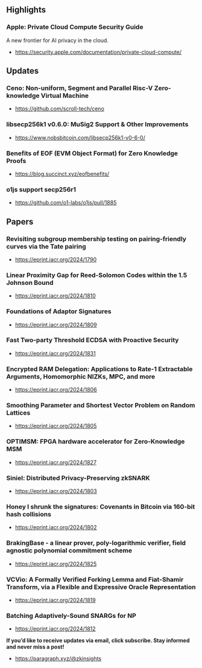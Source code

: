 ## Highlights
### Apple: Private Cloud Compute Security Guide
A new frontier for AI privacy in the cloud.
- <https://security.apple.com/documentation/private-cloud-compute/>


## Updates
### Ceno: Non-uniform, Segment and Parallel Risc-V Zero-knowledge Virtual Machine
- <https://github.com/scroll-tech/ceno>
### libsecp256k1 v0.6.0: MuSig2 Support & Other Improvements
- <https://www.nobsbitcoin.com/libsecp256k1-v0-6-0/>
### Benefits of EOF (EVM Object Format) for Zero Knowledge Proofs
- <https://blog.succinct.xyz/eofbenefits/>
### o1js support secp256r1
- <https://github.com/o1-labs/o1js/pull/1885>

## Papers
### Revisiting subgroup membership testing on pairing-friendly curves via the Tate pairing
- <https://eprint.iacr.org/2024/1790>
### Linear Proximity Gap for Reed-Solomon Codes within the 1.5 Johnson Bound
- <https://eprint.iacr.org/2024/1810>
### Foundations of Adaptor Signatures
- <https://eprint.iacr.org/2024/1809>
### Fast Two-party Threshold ECDSA with Proactive Security
- <https://eprint.iacr.org/2024/1831>
### Encrypted RAM Delegation: Applications to Rate-1 Extractable Arguments, Homomorphic NIZKs, MPC, and more
- <https://eprint.iacr.org/2024/1806>
### Smoothing Parameter and Shortest Vector Problem on Random Lattices
- <https://eprint.iacr.org/2024/1805>
### OPTIMSM: FPGA hardware accelerator for Zero-Knowledge MSM
- <https://eprint.iacr.org/2024/1827>
### Siniel: Distributed Privacy-Preserving zkSNARK
- <https://eprint.iacr.org/2024/1803>
### Honey I shrunk the signatures: Covenants in Bitcoin via 160-bit hash collisions
- <https://eprint.iacr.org/2024/1802>
### BrakingBase - a linear prover, poly-logarithmic verifier, field agnostic polynomial commitment scheme
- <https://eprint.iacr.org/2024/1825>
### VCVio: A Formally Verified Forking Lemma and Fiat-Shamir Transform, via a Flexible and Expressive Oracle Representation
- <https://eprint.iacr.org/2024/1819>
### Batching Adaptively-Sound SNARGs for NP
- <https://eprint.iacr.org/2024/1812>

**If you’d like to receive updates via email, click subscribe. Stay informed and never miss a post!**

- <https://paragraph.xyz/@zkinsights>
